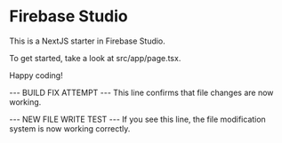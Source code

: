 # Firebase Studio

This is a NextJS starter in Firebase Studio.

To get started, take a look at src/app/page.tsx.

Happy coding!

--- BUILD FIX ATTEMPT ---
This line confirms that file changes are now working.

--- NEW FILE WRITE TEST ---
If you see this line, the file modification system is now working correctly.
